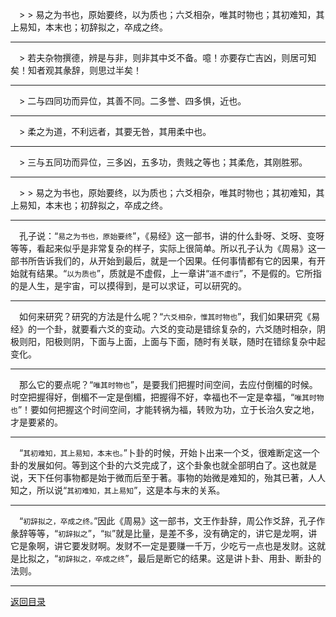 &emsp;> > 易之为书也，原始要终，以为质也；六爻相杂，唯其时物也；其初难知，其上易知，本末也；初辞拟之，卒成之终。
___
&emsp;> 若夫杂物撰德，辨是与非，则非其中爻不备。噫！亦要存亡吉凶，则居可知矣！知者观其彖辞，则思过半矣！
___
&emsp;> 二与四同功而异位，其善不同。二多誉、四多惧，近也。
___
&emsp;> 柔之为道，不利远者，其要无咎，其用柔中也。
___
&emsp;> 三与五同功而异位，三多凶，五多功，贵贱之等也；其柔危，其刚胜邪。
___
&emsp;> > 易之为书也，原始要终，以为质也；六爻相杂，唯其时物也；其初难知，其上易知，本末也；初辞拟之，卒成之终。
___
&emsp;孔子说：“``易之为书也，原始要终``”，《易经》这一部书，讲的什么卦呀、爻呀、变呀等等，看起来似乎是非常复杂的样子，实际上很简单。所以孔子认为《周易》这一部书所告诉我们的，从开始到最后，就是一个因果。任何事情都有它的因果，有开始就有结果。“``以为质也``”，质就是不虚假，上一章讲“``道不虚行``”，不是假的。它所指的是人生，是宇宙，可以摸得到，是可以求证，可以研究的。
___
&emsp;如何来研究？研究的方法是什么呢？“``六爻相杂，惟其时物也``”，我们如果研究《易经》的一个卦，就要看六爻的变动。六爻的变动是错综复杂的，六爻随时相杂，阴极则阳，阳极则阴，下面与上面，上面与下面，随时有关联，随时在错综复杂中起变化。
___
&emsp;那么它的要点呢？“``唯其时物也``”，是要我们把握时间空间，去应付倒楣的时候。时空把握得好，倒楣不一定是倒楣，把握得不好，幸福也不一定是幸福，“``唯其时物也``”！要如何把握这个时间空间，才能转祸为福，转败为功，立于长治久安之地，才是要紧的。
___
&emsp;“``其初难知，其上易知，本末也。``”卜卦的时候，开始卜出来一个爻，很难断定这一个卦的发展如何。等到这个卦的六爻完成了，这个卦象也就全部明白了。这也就是说，天下任何事物都是始于微而后至于著。事物的始微是难知的，殆其已著，人人知之，所以说“``其初难知，其上易知``”，这是本与末的关系。
___
&emsp;“``初辞拟之，卒成之终。``”因此《周易》这一部书，文王作卦辞，周公作爻辞，孔子作彖辞等等，“``初辞拟之``”，“``拟``”就是比量，是差不多，没有确定的，讲它是龙啊，讲它是象啊，讲它要发财啊。发财不一定是要赚一千万，少吃亏一点也是发财。这就是比拟之，“``初辞拟之，卒成之终``”，最后是断它的结果。这是讲卜卦、用卦、断卦的法则。
___
[返回目录](../../master/README.md#目录)